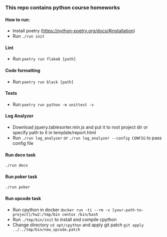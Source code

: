 ### This repo contains python course homeworks

#### How to run:
* Install poetry (https://python-poetry.org/docs/#installation)
* Run ```./run init``` 

#### Lint
* Run ```poetry run flake8 [path]```

#### Code formatting
* Run ```poetry run black [path]```

#### Tests
* Run ```poetry run python -m unittest -v```

#### Log Analyzer
* Download jquery.tablesorter.min.js and put it to root project dir or specify path to it in template/report.html
* Run ```./run log_analyzer``` or ```./run log_analyzer --config CONFIG``` to pass config file

#### Run deco task
```./run deco```

#### Run poker task
```./run poker```

#### Run opcode task
* Run cpython in docker ```docker run -ti --rm -v [your-path-to-project]/hw2:/tmp/bin centos /bin/bash```
* Run ```./tmp/bin/init``` to install and compile cpython
* Change directory ```cd opt/cpython``` and apply git patch ```git apply ../../tmp/bin/new_opcode.patch```

